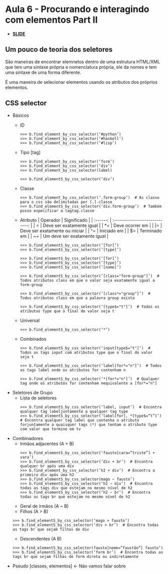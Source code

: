 # Aula 6 - Procurando e interagindo com elementos Part II

- [**SLIDE**](https://raw.githubusercontent.com/dunossauro/curso-python-selenium/master/slides/Aula%20%2306.pdf)

## Um pouco de teoria dos seletores

São maneiras de encontrar elemnetos dentro de uma estrutura HTML/XML que tem uma sintaxe própria e nomenclatura própria, ele da nomes e tem uma sintaxe de uma forma diferente.

É uma maneira de selecionar elementos usando os atributos dos próprios elementos.


## CSS selector

- Básicos
  - ID
    ```
    >>> b.find_element_by_css_selector(‘#python’)
    >>> b.find_element_by_css_selector(‘#haskell’)
    >>> b.find_element_by_css_selector(‘#lisp’)
    ```
  - Tipo [tag]
    ```
    >>> b.find_element_by_css_selector(‘form’)
    >>> b.find_element_by_css_selector(‘div’)
    >>> b.find_element_by_css_selector(label)

    >>> b.find_elementS_by_css_selector(‘div’)
    ```
  - Classe
    ```
    >>> b.find_element_by_css_selector(‘.form-group’)  # As classe para o css são delimitadas por [.].classe
    >>> b.find_elementS_by_css_selector(‘div.form-group’)  # Também posso especificar a tagtag.classe
    ```
  - Atributo
    | Operador |          Significado           |
    | :------: | :----------------------------: |
    |    =     |   Deve ser exatamente igual    |
    |    *=    |        Deve ocorrer em         |
    |   \|=    | Deve ser exatamente ou iniciar |
    |    ^=    |          Iniciado em           |
    |    $=    |          Terminado em          |
    |    ~=    |  Um deve ser exatamente igual  |

    ```
    >>> b.find_elementS_by_css_selector(‘[for]’)
    >>> b.find_elementS_by_css_selector(‘[type]’)

    >>> b.find_elementS_by_css_selector(‘[for]’)
    >>> b.find_elementS_by_css_selector(‘[type]’)
    >>> b.find_elementS_by_css_selector(‘[name]’)

    >>> b.find_elementS_by_css_selector(‘[class="form-group"]’)  # Todos atributos class em que o valor seja exatamente igual a form-group

    >>> b.find_elementS_by_css_selector(‘[class*="group"]’)  # Todos atributos class em que a palavra group exista
    
    >>> b.find_elementS_by_css_selector(‘[type$="t"]’)  # Todos os atributos type que o final do valor seja t
    ```
  - Universal
    ```
    >>> b.find_elementS_by_css_selector(‘*’)
    ```
  - Combinados
    ```
    >>> b.find_elementS_by_css_selector(‘input[type$="t"]’)  # Todos as tags input com atributos type que o final do valor seja t
    
    >>> b.find_elementS_by_css_selector(‘label[for*="n"]’)  # Todos as tags label onde os atributos for contenham n

    >>> b.find_elementS_by_css_selector(‘*[for*="n"]’)  # Qualquer tag onde os atributos for contenham nequivalente a [for*="n"]
    ```
- Seletores de Grupo
  - Lista de seletores
    ```
    >>> b.find_elementS_by_css_selector(‘label, input’)  # Encontra qualquer tag labeljuntamente a qualquer tag type
    >>> b.find_elementS_by_css_selector(‘label[for], *[type$=”t”]’)  # Encontra qualquer tag label que contenha o atributo forjuntamente a quaisquer tags (*) que tenham o atributo type com valor que termine em tv
    ```
- Combinadores
  - Irmãos adjacentes   (A + B)
    ```
    >>> b.find_elementS_by_css_selector(‘fausto[cara=”triste”] + vara’)
    >>> b.find_elementS_by_css_selector(‘div + br’)  # Encontra qualquer br após uma div
    >>> b.find_element_by_css_selector(‘h2 + div’)  # Encontra a primeiro div após uma h2
    >>> b.find_elementS_by_css_selector(mago ~ fausto’)
    >>> b.find_elementS_by_css_selector(‘h2 ~ div’)  # Encontra todas as tags div que estejam no mesmo nível de h2
    >>> b.find_elementS_by_css_selector(‘h2 ~ br’)  # Encontra todas as tags br que estejam no mesmo nível de h2
    ```
  - Geral de irmãos     (A ~ B)
  - Filhos              (A > B)
  ```
  >>> b.find_elementS_by_css_selector(‘mago > fausto’)
  >>> b.find_elementS_by_css_selector(‘div > br’)  # Encontra todas as tags br que sejam filhas de div
  ```
  - Descendentes        (A   B)
  ```
  >>> b.find_elementS_by_css_selector(fausto[nome=”faustão”] fausto’)
  >>> b.find_elementS_by_css_selector(‘form br’)  # Encontra todas as tags br que sejam filhas de form direta ou indiretamente
  ```
- Pseudo [classes, elementos] <- Não vamos falar sobre